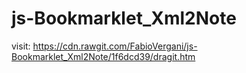 # js-Bookmarklet_Xml2Note

visit: https://cdn.rawgit.com/FabioVergani/js-Bookmarklet_Xml2Note/1f6dcd39/dragit.htm
